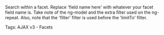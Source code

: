 Search within a facet. Replace 'field name here' with whatever your facet field name is. Take note of the ng-model and the extra filter used on the ng-repeat. Also, note that the 'filter' filter is used before the 'limitTo' filter.

Tags: AJAX v3 - Facets